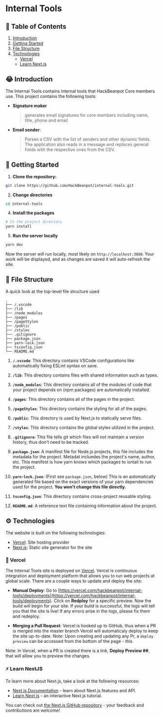 # Internal Tools

## :book: Table of Contents

1. [Introduction](#introduction)
1. [Getting Started](#getting-started)
2. [File Structure](#file-structure)
3. [Technologies](#technologies)<br />
   - [Vercel](#vercel)<br />
   - [Learn Next.js](#learn_next.js)

## :joy: Introduction

The Internal Tools contains internal tools that HackBeanpot Core members use. This project contains the following tools: 

- **Signature maker** 
    > generates email signatures for core members including name, title, phone and email
- **Email sender**: 
    > Parses a CSV with the list of senders and other dynamic fields. The application also reads in a message and replaces general fields with the respective ones from the CSV.

## :zany_face: Getting Started

1. **Clone the repository:**

```bash
git clone https://github.com/HackBeanpot/internal-tools.git
```

2. **Change directories**

```bash
cd internal-tools
```

4. **Install the packages**

```bash
# In the project directory
yarn install
```

5. **Run the server locally**

```bash
yarn dev
```

Now the server will run locally, most likely on `http://localhost:3000`. Your work will be displayed, and as changes are saved it will auto-refresh the site.

## :file_folder: File Structure

A quick look at the top-level file structure used

    .
    ├── /.vscode
    ├── /lib
    ├── /node_modules
    ├── /pages
    ├── /pageStyles
    ├── /public
    ├── /styles
    ├── .gitignore
    ├── package.json
    ├── yarn-lock.json
    ├── tsconfig.json
    └── README.md


1.  **`/.vscode`**: This directory contains VSCode configurations like automatically fixing ESLint syntax on save.

2.  **`/lib`**: This directory contains files with shared information such as types.

3.  **`/node_modules`**: This directory contains all of the modules of code that your project depends on (npm packages) are automatically installed.

4.  **`/pages`**: This directory contains all of the pages in the project.

5.  **`/pageStyles`**: This directory contains the styling for all of the pages.

6.  **`/public`**: This directory is used by Next.js to statically serve files.

7.  **`/styles`**: This directory contains the global styles utilized in the project.

8.  **`.gitignore`**: This file tells git which files will not maintain a version history, thus don't need to be tracked.

9. **`package.json`**: A manifest file for Node.js projects, this file includes the metadata for the project. Metadat incluedes the project's name, author, etc. This manifest is how yarn knows which packages to isntall to run the project.

10. **`yarn-lock.json`**: (First see `package.json`, below) This is an automatically generated file based on the exact versions of your yarn dependencies used for the project. **You won't change this file directly.**

11.  **`tsconfig.json`**: This directory contains cross-project reusable styling.

12. **`README.md`**: A reference text file containing information about the project.

## :gear: Technologies

The website is built on the following technologies:

- [Vercel](https://vercel.com/): Site hosting provider
- [Next.js](https://nextjs.org/): Static site generator for the site

### :diamond_shape_with_a_dot_inside: Vercel

The Internal Tools site is deployed on [Vercel](https://vercel.com/). Vercel is continuous integration and deployment platform that allows you to run web projects at global scale. There are a couple ways to update and deploy the site:

- **Manual Deploy**: Go to [https://vercel.com/hackbeanpot/internal-tools/deployments](https://vercel.com/hackbeanpot/internal-tools/deployments). Click on **Redploy** for a specific preview. Now the build will begin for your site. If your build is successful, the logs will tell you that the site is live! If any errors arise in the logs, please fix them and redeploy.

- **Merging a Pull Request**: Vercel is hooked up to GitHub, thus when a PR is merged into the master branch Vercel will automaticaly deploy to keep the site up-to-date.
  Note: Upon creating and updating any Pr, a `deploy preview` can be accessed from the bottom of the page - this

Note: In Vercel, when a PR is created there is a link, **Deploy Preview ##**, that will allow you to preview the changes.

### :zap: Learn NextJS

To learn more about Next.js, take a look at the following resources:

- [Next.js Documentation](https://nextjs.org/docs) - learn about Next.js features and API.
- [Learn Next.js](https://nextjs.org/learn) - an interactive Next.js tutorial.

You can check out [the Next.js GitHub repository](https://github.com/vercel/next.js/) - your feedback and contributions are welcome!